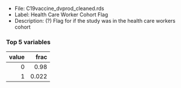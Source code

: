 

* File: C19vaccine_dvprod_cleaned.rds
* Label: Health Care Worker Cohort Flag
* Description: (?) Flag for if the study was in the health care workers cohort

### Top 5 variables
|   value |   frac |
|--------:|-------:|
|       0 |  0.98  |
|       1 |  0.022 |
        
